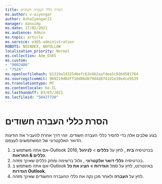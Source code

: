 ```yaml
---
title: הסרת כללי העברה חשודים
ms.author: v-aiyengar
author: AshaIyengar21
manager: dansimp
ms.date: 17/02/2021
ms.audience: Admin
ms.topic: article
ms.service: o365-administration
ROBOTS: NOINDEX, NOFOLLOW
localization_priority: Normal
ms.collection: Adm_O365
ms.custom:
- "9002486"
- "7524"
ms.openlocfilehash: b1319a1432546efc62e462aafdea5c826d581764
ms.sourcegitcommit: 969219d6dff18d86d679d4d8741d1e39e4ce9539
ms.translationtype: MT
ms.contentlocale: he-IL
ms.lasthandoff: 03/03/2021
ms.locfileid: "50427730"
---
```

# <a name="remove-suspicious-forwarding-rules"></a>הסרת כללי העברה חשודים

בצע שלבים אלה כדי להסיר כללי העברה חשודים. זוהי דרך אחרת להעביר את הודעות הדואר האלקטרוני של המשתמשים לעצמם.

1. אם אתה משתמש ב-Outlook 2016, בכרטיסיה **בית** , לחץ על **כללים**  >  **לניהול כללים & התראות**. 
1. בכרטיסיה **כללי דואר אלקטרוני** , גלול ברשימה ומחק כללים שאינך מזהה.
1. אם אתה משתמש ב-Outlook באינטרנט, לחץ על סמל **הגדרות >** **הציג את כל הגדרות Outlook**.
1. לחץ על **העברה** ולאחר מכן נקה את כללי ההעברה החשודים שאינך מזהה.
